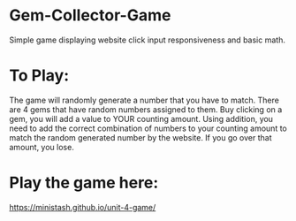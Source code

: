 # Gem-Collector-Game
Simple game displaying website click input responsiveness and basic math.

# To Play: 
The game will randomly generate a number that you have to match.
There are 4 gems that have random numbers assigned to them. Buy clicking on a gem, you will add a value to YOUR counting amount. Using addition, you need to add the correct combination of numbers to your counting amount to match the random generated number by the website. If you go over that amount, you lose.

# Play the game here:
https://ministash.github.io/unit-4-game/
